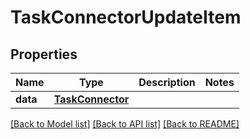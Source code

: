 # TaskConnectorUpdateItem

## Properties
Name | Type | Description | Notes
------------ | ------------- | ------------- | -------------
**data** | [**TaskConnector**](TaskConnector.md) |  | 

[[Back to Model list]](../README.md#documentation-for-models) [[Back to API list]](../README.md#documentation-for-api-endpoints) [[Back to README]](../README.md)


